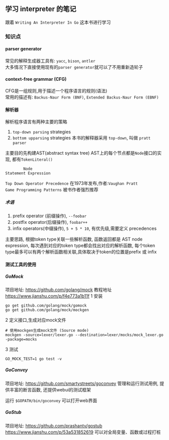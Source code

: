 ## 学习 interpreter 的笔记
跟着 `Writing An Interpreter In Go` 这本书进行学习


### 知识点

#### parser generator
常见的解释生成器工具有: `yacc`, `bison`, `antler`  
大多情况下直接使用现有的`parser generator`就可以了不用重新造轮子

#### context-free grammar (CFG)
CFG是一组规则,用于描述一个程序语言的规则(语法)  
常用的描述有: `Backus-Naur Form (BNF)`, `Extended Backus-Naur Form (EBNF)`

#### 解析器
解析程序语言有两种主要的策略 
1. `top-down parsing` strategies
2. `bottom upparsing` strategies
本书的解释器采用 `top-down`, 叫做 `pratt parser` 

主要目的先构建AST(abstract syntax tree) 
AST上的每个节点都是`Node`接口的实现, 都有`TokenLiteral()`  
```
        Node
Statement Expression
```


`Top Down Operator Precedence`  在1973年发布,作者:`Vaughan Pratt`   
`Game Programming Patterns` 被书作者强烈推荐

##### 术语
1. prefix operator (前缀操作), `--foobar`
2. postfix operator(后缀操作), `foobar++`
3. infix operators(中缀操作), `5 + 5 * 10`, 有优先级,需要定义 precedences

主要思路, 根据token type关联一些解析函数, 函数返回都是 AST node expression,
每次遇到对应的token type都会找出对应的解析函数, 
每个token type最多可以有两个解析函数相关联,具体取决于token的位置是prefix 或 infix



#### 测试工具的使用

##### GoMock
项目地址: <https://github.com/golang/mock>
教程地址 <https://www.jianshu.com/p/f4e773a1b11f> 
1 安装
```$xslt
go get github.com/golang/mock/gomock
go get github.com/golang/mock/mockgen
```

2 定义接口,生成对应mock文件
```$xslt
# 使用mockgen生成mock文件 (Source mode)
mockgen -source=lexer/lexer.go --destination=lexer/mocks/mock_lexer.go -package=mocks
```

3 测试
```
GO_MOCK_TEST=1 go test -v
```

##### GoConvey
项目地址: <https://github.com/smartystreets/goconvey>
管理和运行测试用例, 提供丰富的断言函数, 还提供webui的测试框架

运行 `$GOPATH/bin/goconvey` 可以打开web界面

##### GoStub
项目地址: <https://github.com/prashantv/gostub>
<https://www.jianshu.com/p/53a531852619>
可以对全局变量、函数或过程打桩